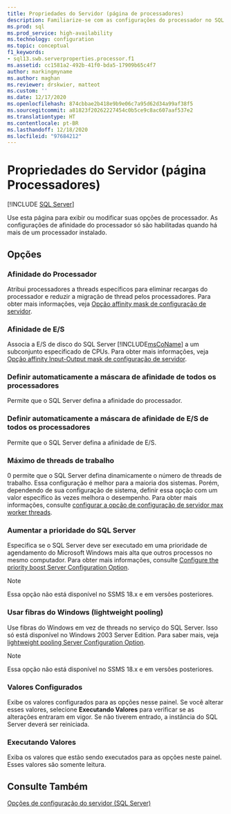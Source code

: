 ```yaml
---
title: Propriedades do Servidor (página de processadores)
description: Familiarize-se com as configurações do processador no SQL Server. Saiba quais opções controlam o número de threads de trabalho, a atribuição de processador e outras propriedades.
ms.prod: sql
ms.prod_service: high-availability
ms.technology: configuration
ms.topic: conceptual
f1_keywords:
- sql13.swb.serverproperties.processor.f1
ms.assetid: cc1581a2-492b-41f0-bda5-17909b65c4f7
author: markingmyname
ms.author: maghan
ms.reviewer: drskwier, matteot
ms.custom: ''
ms.date: 12/17/2020
ms.openlocfilehash: 874cbbae2b418e9b9e06c7a95d62d34a99af38f5
ms.sourcegitcommit: a81823f20262227454c0b5ce9c8ac607aaf537e2
ms.translationtype: HT
ms.contentlocale: pt-BR
ms.lasthandoff: 12/18/2020
ms.locfileid: "97684212"
---
```

# <a name="server-properties-processors-page"></a>Propriedades do Servidor (página Processadores)

[!INCLUDE [SQL Server](../../includes/applies-to-version/sqlserver.md)]

Use esta página para exibir ou modificar suas opções de processador. As configurações de afinidade do processador só são habilitadas quando há mais de um processador instalado.  

## <a name="options"></a>Opções

### <a name="processor-affinity"></a>Afinidade do Processador
Atribui processadores a threads específicos para eliminar recargas do processador e reduzir a migração de thread pelos processadores. Para obter mais informações, veja [Opção affinity mask de configuração de servidor](../../database-engine/configure-windows/affinity-mask-server-configuration-option.md).

### <a name="io-affinity"></a>Afinidade de E/S
Associa a E/S de disco do SQL Server [!INCLUDE[msCoName](../../includes/msconame-md.md)] a um subconjunto especificado de CPUs. Para obter mais informações, veja [Opção affinity Input-Output mask de configuração de servidor](../../database-engine/configure-windows/affinity-input-output-mask-server-configuration-option.md).

### <a name="automatically-set-processor-affinity-mask-for-all-processors"></a>Definir automaticamente a máscara de afinidade de todos os processadores
Permite que o SQL Server defina a afinidade do processador.

### <a name="automatically-set-io-affinity-mask-for-all-processors"></a>Definir automaticamente a máscara de afinidade de E/S de todos os processadores
Permite que o SQL Server defina a afinidade de E/S.

### <a name="maximum-worker-threads"></a>Máximo de threads de trabalho
0 permite que o SQL Server defina dinamicamente o número de threads de trabalho. Essa configuração é melhor para a maioria dos sistemas. Porém, dependendo de sua configuração de sistema, definir essa opção com um valor específico às vezes melhora o desempenho. Para obter mais informações, consulte [configurar a opção de configuração de servidor max worker threads](../../database-engine/configure-windows/configure-the-max-worker-threads-server-configuration-option.md).  

### <a name="boost-sql-server-priority"></a>Aumentar a prioridade do SQL Server
Especifica se o SQL Server deve ser executado em uma prioridade de agendamento do Microsoft Windows mais alta que outros processos no mesmo computador. Para obter mais informações, consulte [Configure the priority boost Server Configuration Option](../../database-engine/configure-windows/configure-the-priority-boost-server-configuration-option.md).  

> [!Note]
> Essa opção não está disponível no SSMS 18.x e em versões posteriores.

### <a name="use-windows-fibers-lightweight-pooling"></a>Usar fibras do Windows (lightweight pooling)
Use fibras do Windows em vez de threads no serviço do SQL Server. Isso só está disponível no Windows 2003 Server Edition. Para saber mais, veja [lightweight pooling Server Configuration Option](../../database-engine/configure-windows/lightweight-pooling-server-configuration-option.md).

> [!Note]
> Essa opção não está disponível no SSMS 18.x e em versões posteriores.

### <a name="configured-values"></a>Valores Configurados
Exibe os valores configurados para as opções nesse painel. Se você alterar esses valores, selecione **Executando Valores** para verificar se as alterações entraram em vigor. Se não tiverem entrado, a instância do SQL Server deverá ser reiniciada.

### <a name="running-values"></a>Executando Valores
Exiba os valores que estão sendo executados para as opções neste painel. Esses valores são somente leitura.

## <a name="see-also"></a>Consulte Também
[Opções de configuração do servidor &#40;SQL Server&#41;](../../database-engine/configure-windows/server-configuration-options-sql-server.md)  


